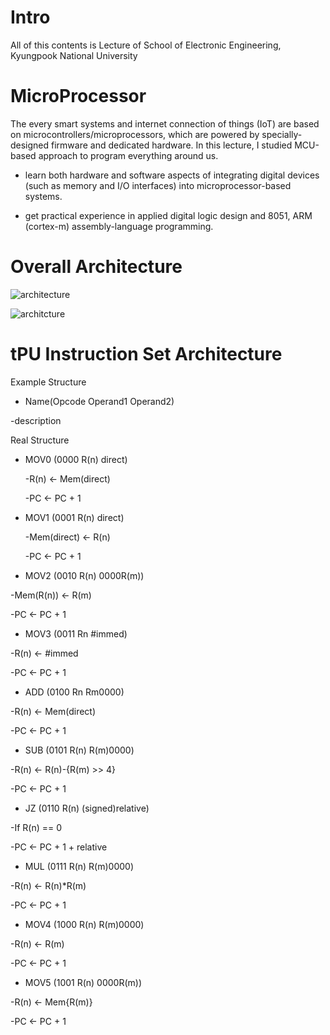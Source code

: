 # Intro
All of this contents is Lecture of School of Electronic Engineering, Kyungpook National University 
# MicroProcessor

The every smart systems and internet connection of things (IoT) are based on microcontrollers/microprocessors, which are powered by specially-designed firmware and dedicated hardware. In this lecture, I studied MCU-based approach to program everything around us.  

* learn both hardware and software aspects of integrating digital devices (such as memory and I/O interfaces) into microprocessor-based systems.

* get practical experience in applied digital logic design and 8051, ARM (cortex-m) assembly-language programming.
# Overall Architecture
![architecture](https://postfiles.pstatic.net/MjAxOTExMDNfMTY1/MDAxNTcyNzY3ODMzNzc0.5Mz3m21dOhMzQAdHE9PVigBKasavHoi3RNSF9SAptXQg.xi4BIU14P3cpNUg2DvfNizFGUybfiY8bCILdPJontwEg.PNG.qotjdrb6/%EC%BA%A1%EC%B2%98.PNG?type=w773)

![architcture](https://postfiles.pstatic.net/MjAxOTExMDNfMjYx/MDAxNTcyNzY3ODMzODI1.DHLghTodL_Pwb5m13iPBA7wZPFCeNH7sPwIrwyZwspsg.gI83x70YjfD-oUnVLMBAco81O6K5N3fgFiGp8bTb23wg.PNG.qotjdrb6/%EC%BA%A1%EC%B2%981.PNG?type=w773)



# tPU Instruction Set Architecture
Example Structure
* Name(Opcode Operand1 Operand2)

 -description  


Real Structure

* MOV0 (0000 R(n) direct)

  -R(n) <- Mem(direct)
 
  -PC <- PC + 1
 
* MOV1 (0001 R(n) direct)

  -Mem(direct) <- R(n)
 
  -PC <- PC + 1
 
 * MOV2 (0010 R(n) 0000R(m))
 
  -Mem(R(n)) <- R(m)
 
  -PC <- PC + 1
 
 * MOV3 (0011 Rn #immed)
 
  -R(n) <- #immed
 
  -PC <- PC + 1
 
 * ADD (0100 Rn Rm0000)
 
  -R(n) <- Mem(direct)
 
  -PC <- PC + 1
 
 * SUB (0101 R(n) R(m)0000)
 
  -R(n) <- R(n)-{R(m) >> 4}
 
  -PC <- PC + 1
 
 * JZ (0110 R(n) (signed)relative)
 
  -If R(n) == 0
 
  -PC <- PC + 1 + relative
 
 * MUL (0111 R(n) R(m)0000)
 
  -R(n) <- R(n)*R(m)
 
  -PC <- PC + 1
 
 * MOV4 (1000 R(n) R(m)0000)
 
  -R(n) <- R(m)
 
  -PC <- PC + 1
 
 * MOV5 (1001 R(n) 0000R(m))
 
  -R(n) <- Mem{R(m)}
 
  -PC <- PC + 1
